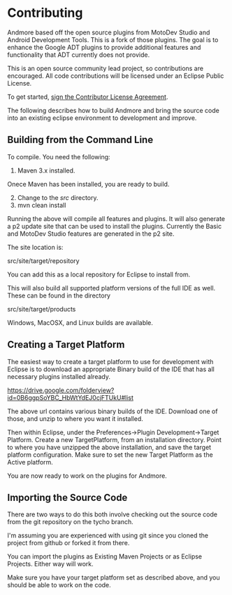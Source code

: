 # Contributing

Andmore based off the open source plugins from MotoDev Studio and Android Development Tools.  This is a fork of those plugins.   The
goal is to enhance the Google ADT plugins to provide additional features and functionality that ADT currently
does not provide.

This is an open source community lead project, so contributions are encouraged.  All code contributions will
be licensed under an Eclipse Public License.

To get started, <a href="https://www.clahub.com/agreements/kingargyle/proteus">sign the Contributor License Agreement</a>.

The following describes how to build Andmore and bring the source code into an existing eclipse environment to development and improve.

## Building from the Command Line

To compile.  You need the following:

1. Maven 3.x installed.

Onece Maven has been installed, you are ready to build.

2. Change to the _src_ directory.
3. mvn clean install

Running the above will compile all features and plugins.  It will also generate a p2 update
site that can be used to install the plugins.  Currently the Basic and MotoDev Studio features
are generated in the p2 site.

The site location is:

src/site/target/repository

You can add this as a local repository for Eclipse to install from.

This will also build all supported platform versions of the full IDE as well.  These can be found in the directory 

src/site/target/products

Windows, MacOSX, and Linux builds are available.

## Creating a Target Platform

The easiest way to create a target platform to use for development with Eclipse is to
download an appropriate Binary build of the IDE that has all necessary plugins installed already.

https://drive.google.com/folderview?id=0B6ggpSoYBC_HbWtYdEJ0cjFTUkU#list

The above url contains various binary builds of the IDE.  Download one of those, and unzip to
where you want it installed.

Then within Eclipse, under the Preferences->Plugin Development->Target Platform.  Create a new TargetPlatform,
from an installation directory.   Point to where you have unzipped the above installation, and save the target
platform configuration.  Make sure to set the new Target Platform as the Active platform.

You are now ready to work on the plugins for Andmore.

## Importing the Source Code

There are two ways to do this both involve checking out the source code from the git repository on the tycho branch.

I'm assuming you are experienced with using git since you cloned the project from github or forked it from there.

You can import the plugins as Existing Maven Projects or as Eclipse Projects.  Either way will work.   

Make sure you have your target platform set as described above, and you should be able to work on the code.

